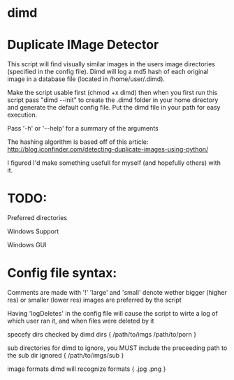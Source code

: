 # dimd
# Duplicate IMage Detector

This script will find visually similar images in the users image directories (specified in the config file). Dimd will log a md5 hash of each original image in a database file (located in /home/user/.dimd). 

Make the script usable first (chmod +x dimd) then when you first run this script pass "dimd --init" to create the .dimd folder in your home directory and generate the default config file. Put the dimd file in your path for easy execution.

Pass '-h' or '--help' for a summary of the arguments

The hashing algorithm is based off of this article: http://blog.iconfinder.com/detecting-duplicate-images-using-python/

I figured I'd make something usefull for myself (and hopefully others) with it. 

# TODO:
Preferred directories

Windows Support

Windows GUI

# Config file syntax:

Comments are made with '!'
'large' and 'small' denote wether bigger (higher res) or smaller (lower res) images are preferred by the script

Having 'logDeletes' in the config file will cause the script to wirte a log of which user ran it, and when files were deleted by it

specefy dirs checked by dimd
    dirs
    {
        /path/to/imgs
        /path/to/porn
    }  
    
sub directories for dimd to ignore, you MUST include the preceeding path to the sub dir
    ignored
    {
        /path/to/imgs/sub
    }  

image formats dimd will recognize
    formats
    {
        .jpg
        .png
    }  
